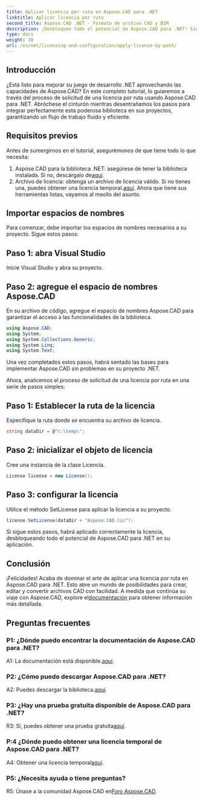 ```yaml
---
title: Aplicar licencia por ruta en Aspose.CAD para .NET
linktitle: Aplicar licencia por ruta
second_title: Aspose.CAD .NET - Formato de archivo CAD y BIM
description: ¡Desbloquee todo el potencial de Aspose.CAD para .NET! Siga nuestra guía paso a paso para solicitar una licencia sin problemas. ¡Mejora tu juego de manipulación de archivos CAD ahora!
type: docs
weight: 10
url: /es/net/licensing-and-configuration/apply-license-by-path/
---
```

## Introducción

¿Está listo para mejorar su juego de desarrollo .NET aprovechando las capacidades de Aspose.CAD? En este completo tutorial, lo guiaremos a través del proceso de solicitud de una licencia por ruta usando Aspose.CAD para .NET. Abróchese el cinturón mientras desentrañamos los pasos para integrar perfectamente esta poderosa biblioteca en sus proyectos, garantizando un flujo de trabajo fluido y eficiente.

## Requisitos previos

Antes de sumergirnos en el tutorial, asegurémonos de que tiene todo lo que necesita:
1.  Aspose.CAD para la biblioteca .NET: asegúrese de tener la biblioteca instalada. Si no, descárgalo de[aquí](https://releases.aspose.com/cad/net/).
2.  Archivo de licencia: obtenga un archivo de licencia válido. Si no tienes una, puedes obtener una licencia temporal.[aquí](https://purchase.aspose.com/temporary-license/).
Ahora que tiene sus herramientas listas, vayamos al meollo del asunto.

## Importar espacios de nombres

Para comenzar, debe importar los espacios de nombres necesarios a su proyecto. Sigue estos pasos:

## Paso 1: abra Visual Studio

Inicie Visual Studio y abra su proyecto.

## Paso 2: agregue el espacio de nombres Aspose.CAD

En su archivo de código, agregue el espacio de nombres Aspose.CAD para garantizar el acceso a las funcionalidades de la biblioteca.
```csharp
using Aspose.CAD;
using System;
using System.Collections.Generic;
using System.Linq;
using System.Text;
```
Una vez completados estos pasos, habrá sentado las bases para implementar Aspose.CAD sin problemas en su proyecto .NET.

Ahora, analicemos el proceso de solicitud de una licencia por ruta en una serie de pasos simples:

## Paso 1: Establecer la ruta de la licencia

Especifique la ruta donde se encuentra su archivo de licencia.
```csharp
string dataDir = @"c:\temp\";
```

## Paso 2: inicializar el objeto de licencia

Cree una instancia de la clase Licencia.
```csharp
License license = new License();
```

## Paso 3: configurar la licencia

Utilice el método SetLicense para aplicar la licencia a su proyecto.
```csharp
license.SetLicense(dataDir + "Aspose.CAD.lic");
```

Si sigue estos pasos, habrá aplicado correctamente la licencia, desbloqueando todo el potencial de Aspose.CAD para .NET en su aplicación.

## Conclusión

¡Felicidades! Acaba de dominar el arte de aplicar una licencia por ruta en Aspose.CAD para .NET. Esto abre un mundo de posibilidades para crear, editar y convertir archivos CAD con facilidad. A medida que continúa su viaje con Aspose.CAD, explore el[documentación](https://reference.aspose.com/cad/net/) para obtener información más detallada.

## Preguntas frecuentes

### P1: ¿Dónde puedo encontrar la documentación de Aspose.CAD para .NET?

 A1: La documentación está disponible.[aquí](https://reference.aspose.com/cad/net/).

### P2: ¿Cómo puedo descargar Aspose.CAD para .NET?

 A2: Puedes descargar la biblioteca.[aquí](https://releases.aspose.com/cad/net/).

### P3: ¿Hay una prueba gratuita disponible de Aspose.CAD para .NET?

R3: Sí, puedes obtener una prueba gratuita[aquí](https://releases.aspose.com/).

### P:4 ¿Dónde puedo obtener una licencia temporal de Aspose.CAD para .NET?

 A4: Obtener una licencia temporal[aquí](https://purchase.aspose.com/temporary-license/).

### P5: ¿Necesita ayuda o tiene preguntas?

 R5: Únase a la comunidad Aspose.CAD en[Foro Aspose.CAD](https://forum.aspose.com/c/cad/19).